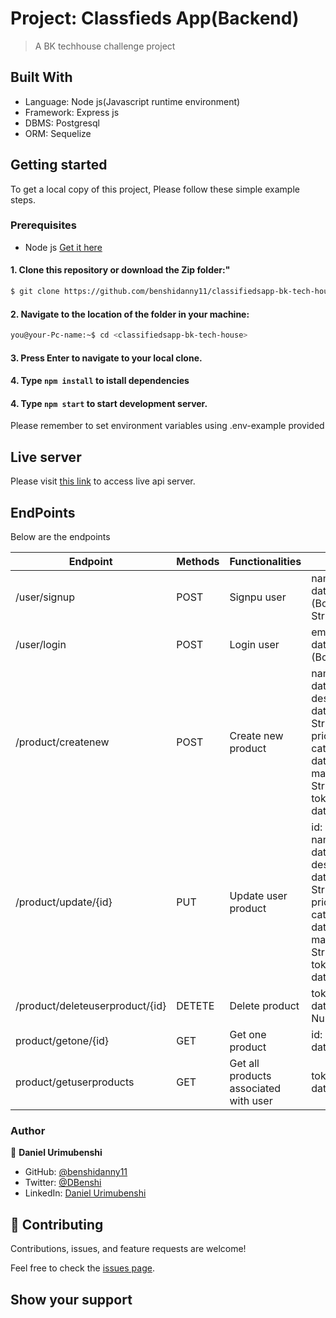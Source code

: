 # Project: Classfieds App(Backend)
> A BK techhouse challenge project
## Built With
- Language: Node js(Javascript runtime environment)
- Framework: Express js
- DBMS: Postgresql
- ORM: Sequelize

## Getting started
To get a local copy of this project, Please follow these simple example steps.
### Prerequisites
- Node js [Get it here](https://nodejs.org/en/)

#### 1. Clone this repository or download the Zip folder:"

```bash command
$ git clone https://github.com/benshidanny11/classifiedsapp-bk-tech-house.git
```
#### 2. Navigate to the location of the folder in your machine:
```bash command
you@your-Pc-name:~$ cd <classifiedsapp-bk-tech-house>
```
#### 3. Press Enter to navigate to your local clone.

#### 4. Type `npm install` to istall dependencies 

#### 4. Type `npm start` to start development server.

Please remember to set environment variables using .env-example provided

## Live server

Please visit [this link](https://classfiedsapp.herokuapp.com/api/) to access live api server.

## EndPoints

Below are the endpoints
 

| **Endpoint**               | **Methods**   | **Functionalities**    |**Data**                        |
| ---------------------------|---------------|------------------------|--------------------------------|
|/user/signup       | POST          | Signpu user     |name: String (Body data), email: String (Body data), Password: String (Body data) |
|/user/login   | POST          | Login user   |email: String (Body data), password: String (Body data)| 
|/product/createnew      | POST           | Create new product    | name: String(Body data), description:String(Body data), image: String(Body data), price: Float(Body data), category: String(Body data), manufacture_date: String(Body data), token: String(Header data)|
|/product/update/{id} | PUT | Update user product  |id: String (Param), name: String(Body data), description:String(Body data), image: String(Body data), price: Float(Body data), category: String(Body data), manufacture_date: String(Body data), token: String(Header data)|
|/product/deleteuserproduct/{id}         | DETETE          |Delete product      |token: String(Header data), id: Number(Param data)|
|product/getone/{id}      | GET          | Get one product | id: Number(Param data)|
|product/getuserproducts      | GET          | Get all products associated with user | token: String(Header data)|

### Author

👤 **Daniel Urimubenshi**

- GitHub: [@benshidanny11](https://github.com/bensidanny11)
- Twitter: [@DBenshi](https://twitter.com/DBenshi)
- LinkedIn: [Daniel Urimubenshi](https://www.linkedin.com/in/danielurimubenshi/)

## 🤝 Contributing

Contributions, issues, and feature requests are welcome!

Feel free to check the [issues page](../../issues/).

## Show your support
